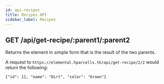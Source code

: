 ```yaml
---
id: api-recipes
title: Recipes API
sidebar_label: Recipes
---
```


## GET /api/get-recipe/:parent1/:parent2
Returns the element in simple form that is the result of the two parents.

A request to `https://elemental.hparcells.tk/api/get-recipe/2/2` would return the following:

```
{"id": 11, "name": "Dirt", "color": "brown"}
```
